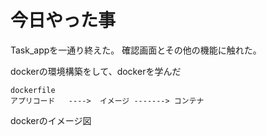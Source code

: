 # 今日やった事

Task_appを一通り終えた。
確認画面とその他の機能に触れた。

dockerの環境構築をして、dockerを学んだ

```
dockerfile
アプリコード   ---->  イメージ -------> コンテナ
```
dockerのイメージ図